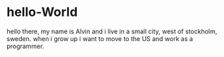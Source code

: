 # hello-World
hello there, my name is Alvin and i live in a small city, west of stockholm, sweden.
when i grow up i want to move to the US and work as a programmer.
